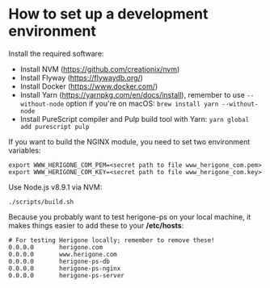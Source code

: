 # How to set up a development environment

Install the required software:

- Install NVM (https://github.com/creationix/nvm)
- Install Flyway (https://flywaydb.org/)
- Install Docker (https://www.docker.com/)
- Install Yarn (https://yarnpkg.com/en/docs/install), remember to use `--without-node` option if you're on macOS: `brew install yarn --without-node`
- Install PureScript compiler and Pulp build tool with Yarn: `yarn global add purescript pulp`

If you want to build the NGINX module, you need to set two environment variables:

`export WWW_HERIGONE_COM_PEM=<secret path to file www_herigone_com.pem>`
`export WWW_HERIGONE_COM_KEY=<secret path to file www_herigone_com.key>`

Use Node.js v8.9.1 via NVM:

`./scripts/build.sh`

Because you probably want to test herigone-ps on your local machine, it makes things easier to add these to your **/etc/hosts**:

    # For testing Herigone locally; remember to remove these!
    0.0.0.0       herigone.com
    0.0.0.0       www.herigone.com
    0.0.0.0       herigone-ps-db
    0.0.0.0       herigone-ps-nginx
    0.0.0.0       herigone-ps-server

